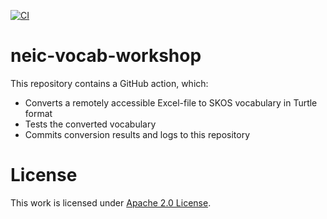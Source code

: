 [![CI](https://github.com/m4m-dk/wna-se/neic-vocab-workshop/Sheet2RDF/badge.svg)](https://github.com/wna-se/neic-vocab-workshop/actions?query=workflow%3ASheet2RDF)

# neic-vocab-workshop

This repository contains a GitHub action, which:

- Converts a remotely accessible Excel-file to SKOS vocabulary in Turtle format
- Tests the converted vocabulary
- Commits conversion results and logs to this repository


# License
This work is licensed under [Apache 2.0 License](https://github.com/niva83/sheet2rdf/blob/main/License.md).
